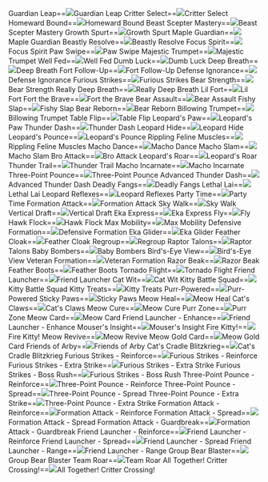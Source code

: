 Guardian Leap==<img src="upload/mxd/Beast_Tamer/Skill Guardian Leap.png"/>Guardian Leap
Critter Select==<img src="upload/mxd/Beast_Tamer/Skill Critter Select.png"/>Critter Select
Homeward Bound==<img src="upload/mxd/Beast_Tamer/Skill Homeward Bound.png"/>Homeward Bound
Beast Scepter Mastery==<img src="upload/mxd/Beast_Tamer/Skill Beast Scepter Mastery.png"/>Beast Scepter Mastery
Growth Spurt==<img src="upload/mxd/Beast_Tamer/Skill Growth Spurt.png"/>Growth Spurt
Maple Guardian==<img src="upload/mxd/Beast_Tamer/Skill Maple Guardian.png"/>Maple Guardian
Beastly Resolve==<img src="upload/mxd/Beast_Tamer/Skill Beastly Resolve.png"/>Beastly Resolve
Focus Spirit==<img src="upload/mxd/Beast_Tamer/Skill Focus Spirit.png"/>Focus Spirit
Paw Swipe==<img src="upload/mxd/Beast_Tamer/Skill Paw Swipe.png"/>Paw Swipe
Majestic Trumpet==<img src="upload/mxd/Beast_Tamer/Skill Majestic Trumpet.png"/>Majestic Trumpet
Well Fed==<img src="upload/mxd/Beast_Tamer/Skill Well Fed.png"/>Well Fed
Dumb Luck==<img src="upload/mxd/Beast_Tamer/Skill Dumb Luck.png"/>Dumb Luck
Deep Breath==<img src="upload/mxd/Beast_Tamer/Skill Deep Breath.png"/>Deep Breath
Fort Follow\-Up==<img src="upload/mxd/Beast_Tamer/Skill Fort Follow-Up.png"/>Fort Follow-Up
Defense Ignorance==<img src="upload/mxd/Beast_Tamer/Skill Defense Ignorance.png"/>Defense Ignorance
Furious Strikes==<img src="upload/mxd/Beast_Tamer/Skill Furious Strikes.png"/>Furious Strikes
Bear Strength==<img src="upload/mxd/Beast_Tamer/Skill Bear Strength.png"/>Bear Strength
Really Deep Breath==<img src="upload/mxd/Beast_Tamer/Skill Really Deep Breath.png"/>Really Deep Breath
Lil Fort==<img src="upload/mxd/Beast_Tamer/Skill Lil Fort.png"/>Lil Fort
Fort the Brave==<img src="upload/mxd/Beast_Tamer/Skill Fort the Brave.png"/>Fort the Brave
Bear Assault==<img src="upload/mxd/Beast_Tamer/Skill Bear Assault.png"/>Bear Assault
Fishy Slap==<img src="upload/mxd/Beast_Tamer/Skill Fishy Slap.png"/>Fishy Slap
Bear Reborn==<img src="upload/mxd/Beast_Tamer/Skill Bear Reborn.png"/>Bear Reborn
Billowing Trumpet==<img src="upload/mxd/Beast_Tamer/Skill Billowing Trumpet.png"/>Billowing Trumpet
Table Flip==<img src="upload/mxd/Beast_Tamer/Skill Table Flip.png"/>Table Flip
Leopard's Paw==<img src="upload/mxd/Beast_Tamer/Skill Leopard's Paw.png"/>Leopard's Paw
Thunder Dash==<img src="upload/mxd/Beast_Tamer/Skill Thunder Dash.png"/>Thunder Dash
Leopard Hide==<img src="upload/mxd/Beast_Tamer/Skill Leopard Hide.png"/>Leopard Hide
Leopard's Pounce==<img src="upload/mxd/Beast_Tamer/Skill Leopard's Pounce.png"/>Leopard's Pounce
Rippling Feline Muscles==<img src="upload/mxd/Beast_Tamer/Skill Rippling Feline Muscles.png"/>Rippling Feline Muscles
Macho Dance==<img src="upload/mxd/Beast_Tamer/Skill Macho Dance.png"/>Macho Dance
Macho Slam==<img src="upload/mxd/Beast_Tamer/Skill Macho Slam.png"/>Macho Slam
Bro Attack==<img src="upload/mxd/Beast_Tamer/Skill Bro Attack.png"/>Bro Attack
Leopard's Roar==<img src="upload/mxd/Beast_Tamer/Skill Leopard's Roar.png"/>Leopard's Roar
Thunder Trail==<img src="upload/mxd/Beast_Tamer/Skill Thunder Trail.png"/>Thunder Trail
Macho Incarnate==<img src="upload/mxd/Beast_Tamer/Skill Macho Incarnate.png"/>Macho Incarnate
Three\-Point Pounce==<img src="upload/mxd/Beast_Tamer/Skill Three-Point Pounce.png"/>Three-Point Pounce
Advanced Thunder Dash==<img src="upload/mxd/Beast_Tamer/Skill Advanced Thunder Dash.png"/>Advanced Thunder Dash
Deadly Fangs==<img src="upload/mxd/Beast_Tamer/Skill Deadly Fangs.png"/>Deadly Fangs
Lethal Lai==<img src="upload/mxd/Beast_Tamer/Skill Lethal Lai.png"/>Lethal Lai
Leopard Reflexes==<img src="upload/mxd/Beast_Tamer/Skill Leopard Reflexes.png"/>Leopard Reflexes
Party Time==<img src="upload/mxd/Beast_Tamer/Skill Party Time.png"/>Party Time
Formation Attack==<img src="upload/mxd/Beast_Tamer/Skill Formation Attack.png"/>Formation Attack
Sky Walk==<img src="upload/mxd/Beast_Tamer/Skill Sky Walk.png"/>Sky Walk
Vertical Draft==<img src="upload/mxd/Beast_Tamer/Skill Vertical Draft.png"/>Vertical Draft
Eka Express==<img src="upload/mxd/Beast_Tamer/Skill Eka Express.png"/>Eka Express
Fly==<img src="upload/mxd/Beast_Tamer/Skill Fly.png"/>Fly
Hawk Flock==<img src="upload/mxd/Beast_Tamer/Skill Hawk Flock.png"/>Hawk Flock
Max Mobility==<img src="upload/mxd/Beast_Tamer/Skill Max Mobility.png"/>Max Mobility
Defensive Formation==<img src="upload/mxd/Beast_Tamer/Skill Defensive Formation.png"/>Defensive Formation
Eka Glider==<img src="upload/mxd/Beast_Tamer/Skill Eka Glider.png"/>Eka Glider
Feather Cloak==<img src="upload/mxd/Beast_Tamer/Skill Feather Cloak.png"/>Feather Cloak
Regroup==<img src="upload/mxd/Beast_Tamer/Skill Regroup.png"/>Regroup
Raptor Talons==<img src="upload/mxd/Beast_Tamer/Skill Raptor Talons.png"/>Raptor Talons
Baby Bombers==<img src="upload/mxd/Beast_Tamer/Skill Baby Bombers.png"/>Baby Bombers
Bird's\-Eye View==<img src="upload/mxd/Beast_Tamer/Skill Bird's-Eye View.png"/>Bird's-Eye View
Veteran Formation==<img src="upload/mxd/Beast_Tamer/Skill Veteran Formation.png"/>Veteran Formation
Razor Beak==<img src="upload/mxd/Beast_Tamer/Skill Razor Beak.png"/>Razor Beak
Feather Boots==<img src="upload/mxd/Beast_Tamer/Skill Feather Boots.png"/>Feather Boots
Tornado Flight==<img src="upload/mxd/Beast_Tamer/Skill Tornado Flight.png"/>Tornado Flight
Friend Launcher==<img src="upload/mxd/Beast_Tamer/Skill Friend Launcher.png"/>Friend Launcher
Cat Wit==<img src="upload/mxd/Beast_Tamer/Skill Cat Wit.png"/>Cat Wit
Kitty Battle Squad==<img src="upload/mxd/Beast_Tamer/Skill Kitty Battle Squad.png"/>Kitty Battle Squad
Kitty Treats==<img src="upload/mxd/Beast_Tamer/Skill Kitty Treats.png"/>Kitty Treats
Purr\-Powered==<img src="upload/mxd/Beast_Tamer/Skill Purr-Powered.png"/>Purr-Powered
Sticky Paws==<img src="upload/mxd/Beast_Tamer/Skill Sticky Paws.png"/>Sticky Paws
Meow Heal==<img src="upload/mxd/Beast_Tamer/Skill Meow Heal.png"/>Meow Heal
Cat's Claws==<img src="upload/mxd/Beast_Tamer/Skill Cat's Claws.png"/>Cat's Claws
Meow Cure==<img src="upload/mxd/Beast_Tamer/Skill Meow Cure.png"/>Meow Cure
Purr Zone==<img src="upload/mxd/Beast_Tamer/Skill Purr Zone.png"/>Purr Zone
Meow Card==<img src="upload/mxd/Beast_Tamer/Skill Meow Card.png"/>Meow Card
Friend Launcher \- Enhance==<img src="upload/mxd/Beast_Tamer/Skill Friend Launcher - Enhance.png"/>Friend Launcher - Enhance
Mouser's Insight==<img src="upload/mxd/Beast_Tamer/Skill Mouser's Insight.png"/>Mouser's Insight
Fire Kitty!==<img src="upload/mxd/Beast_Tamer/Skill Fire Kitty!.png"/>Fire Kitty!
Meow Revive==<img src="upload/mxd/Beast_Tamer/Skill Meow Revive.png"/>Meow Revive
Meow Gold Card==<img src="upload/mxd/Beast_Tamer/Skill Meow Gold Card.png"/>Meow Gold Card
Friends of Arby==<img src="upload/mxd/Beast_Tamer/Skill Friends of Arby.png"/>Friends of Arby
Cat's Cradle Blitzkrieg==<img src="upload/mxd/Beast_Tamer/Skill Cat's Cradle Blitzkrieg.png"/>Cat's Cradle Blitzkrieg
Furious Strikes \- Reinforce==<img src="upload/mxd/Beast_Tamer/Skill Furious Strikes - Reinforce.png"/>Furious Strikes - Reinforce
Furious Strikes \- Extra Strike==<img src="upload/mxd/Beast_Tamer/Skill Furious Strikes - Extra Strike.png"/>Furious Strikes - Extra Strike
Furious Strikes \- Boss Rush==<img src="upload/mxd/Beast_Tamer/Skill Furious Strikes - Boss Rush.png"/>Furious Strikes - Boss Rush
Three\-Point Pounce \- Reinforce==<img src="upload/mxd/Beast_Tamer/Skill Three-Point Pounce - Reinforce.png"/>Three-Point Pounce - Reinforce
Three\-Point Pounce \- Spread==<img src="upload/mxd/Beast_Tamer/Skill Three-Point Pounce - Spread.png"/>Three-Point Pounce - Spread
Three\-Point Pounce \- Extra Strike==<img src="upload/mxd/Beast_Tamer/Skill Three-Point Pounce - Extra Strike.png"/>Three-Point Pounce - Extra Strike
Formation Attack \- Reinforce==<img src="upload/mxd/Beast_Tamer/Skill Formation Attack - Reinforce.png"/>Formation Attack - Reinforce
Formation Attack \- Spread==<img src="upload/mxd/Beast_Tamer/Skill Formation Attack - Spread.png"/>Formation Attack - Spread
Formation Attack \- Guardbreak==<img src="upload/mxd/Beast_Tamer/Skill Formation Attack - Guardbreak.png"/>Formation Attack - Guardbreak
Friend Launcher \- Reinforce==<img src="upload/mxd/Beast_Tamer/Skill Friend Launcher - Reinforce.png"/>Friend Launcher - Reinforce
Friend Launcher \- Spread==<img src="upload/mxd/Beast_Tamer/Skill Friend Launcher - Spread.png"/>Friend Launcher - Spread
Friend Launcher \- Range==<img src="upload/mxd/Beast_Tamer/Skill Friend Launcher - Range.png"/>Friend Launcher - Range
Group Bear Blaster==<img src="upload/mxd/Beast_Tamer/Skill Group Bear Blaster.png"/>Group Bear Blaster
Team Roar==<img src="upload/mxd/Beast_Tamer/Skill Team Roar.png"/>Team Roar
All Together! Critter Crossing!==<img src="upload/mxd/Beast_Tamer/Skill All Together! Critter Crossing!.png"/>All Together! Critter Crossing!
